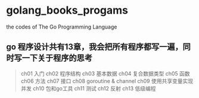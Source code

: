 # golang_books_progams
the codes of The Go Programming Language

## go 程序设计共有13章，我会把所有程序都写一遍，同时写一下关于程序的思考

> ch01 入门
> ch02 程序结构
> ch03 基本数据
> ch04 复合数据类型
> ch05 函数
> ch06 方法
> ch07 接口
> ch08 goroutine & channel
> ch09 使用共享变量实现并发
> ch10 包和go工具
> ch11 测试
> ch12 反射
> ch13 低级编程
